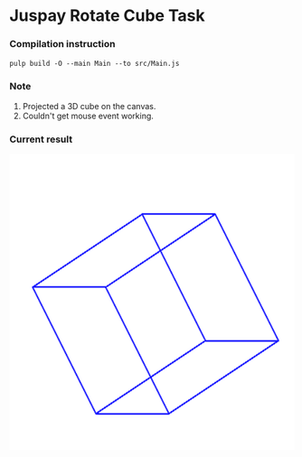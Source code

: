 # Juspay Rotate Cube Task

### Compilation instruction
    pulp build -O --main Main --to src/Main.js
   
### Note

1. Projected a 3D cube on the canvas.
2. Couldn't get mouse event working.

### Current result
![Screen shot ](/screen.png)



